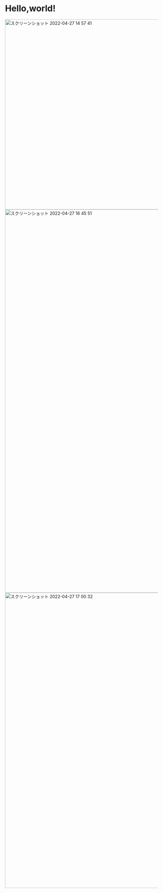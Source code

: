 # Hello,world!
<img width="625" alt="スクリーンショット 2022-04-27 14 57 41" src="https://user-images.githubusercontent.com/104488855/165466488-beb9724d-b876-4486-9814-617941f497fc.png">

<img width="1260" alt="スクリーンショット 2022-04-27 16 45 51" src="https://user-images.githubusercontent.com/104488855/165470095-7ae133e3-1c4b-481b-81b6-ca86c204e64a.png">

<img width="971" alt="スクリーンショット 2022-04-27 17 00 32" src="https://user-images.githubusercontent.com/104488855/165470916-3111c856-caed-45a9-b677-4988a2d6b9b6.png">
